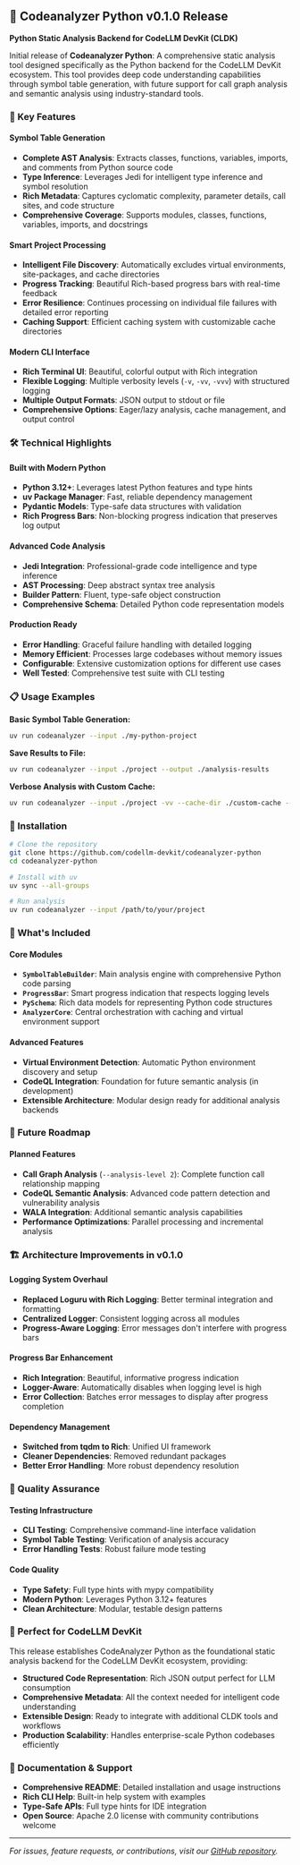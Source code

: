 ## 🎉 Codeanalyzer Python v0.1.0 Release

**Python Static Analysis Backend for CodeLLM DevKit (CLDK)**

Initial release of **Codeanalyzer Python**: A comprehensive static analysis tool designed specifically as the Python backend for the CodeLLM DevKit ecosystem. This tool provides deep code understanding capabilities through symbol table generation, with future support for call graph analysis and semantic analysis using industry-standard tools.

### 🚀 Key Features

#### **Symbol Table Generation**
- **Complete AST Analysis**: Extracts classes, functions, variables, imports, and comments from Python source code
- **Type Inference**: Leverages Jedi for intelligent type inference and symbol resolution
- **Rich Metadata**: Captures cyclomatic complexity, parameter details, call sites, and code structure
- **Comprehensive Coverage**: Supports modules, classes, functions, variables, imports, and docstrings

#### **Smart Project Processing**
- **Intelligent File Discovery**: Automatically excludes virtual environments, site-packages, and cache directories
- **Progress Tracking**: Beautiful Rich-based progress bars with real-time feedback
- **Error Resilience**: Continues processing on individual file failures with detailed error reporting
- **Caching Support**: Efficient caching system with customizable cache directories

#### **Modern CLI Interface**
- **Rich Terminal UI**: Beautiful, colorful output with Rich integration
- **Flexible Logging**: Multiple verbosity levels (`-v`, `-vv`, `-vvv`) with structured logging
- **Multiple Output Formats**: JSON output to stdout or file
- **Comprehensive Options**: Eager/lazy analysis, cache management, and output control

### 🛠️ Technical Highlights

#### **Built with Modern Python**
- **Python 3.12+**: Leverages latest Python features and type hints
- **uv Package Manager**: Fast, reliable dependency management
- **Pydantic Models**: Type-safe data structures with validation
- **Rich Progress Bars**: Non-blocking progress indication that preserves log output

#### **Advanced Code Analysis**
- **Jedi Integration**: Professional-grade code intelligence and type inference
- **AST Processing**: Deep abstract syntax tree analysis
- **Builder Pattern**: Fluent, type-safe object construction
- **Comprehensive Schema**: Detailed Python code representation models

#### **Production Ready**
- **Error Handling**: Graceful failure handling with detailed logging
- **Memory Efficient**: Processes large codebases without memory issues
- **Configurable**: Extensive customization options for different use cases
- **Well Tested**: Comprehensive test suite with CLI testing

### 📋 Usage Examples

**Basic Symbol Table Generation:**
```bash
uv run codeanalyzer --input ./my-python-project
```

**Save Results to File:**
```bash
uv run codeanalyzer --input ./project --output ./analysis-results
```

**Verbose Analysis with Custom Cache:**
```bash
uv run codeanalyzer --input ./project -vv --cache-dir ./custom-cache --eager
```

### 🔧 Installation

```bash
# Clone the repository
git clone https://github.com/codellm-devkit/codeanalyzer-python
cd codeanalyzer-python

# Install with uv
uv sync --all-groups

# Run analysis
uv run codeanalyzer --input /path/to/your/project
```

### 🎯 What's Included

#### **Core Modules**
- **`SymbolTableBuilder`**: Main analysis engine with comprehensive Python code parsing
- **`ProgressBar`**: Smart progress indication that respects logging levels
- **`PySchema`**: Rich data models for representing Python code structures
- **`AnalyzerCore`**: Central orchestration with caching and virtual environment support

#### **Advanced Features**
- **Virtual Environment Detection**: Automatic Python environment discovery and setup
- **CodeQL Integration**: Foundation for future semantic analysis (in development)
- **Extensible Architecture**: Modular design ready for additional analysis backends

### 🔮 Future Roadmap

#### **Planned Features**
- **Call Graph Analysis** (`--analysis-level 2`): Complete function call relationship mapping
- **CodeQL Semantic Analysis**: Advanced code pattern detection and vulnerability analysis
- **WALA Integration**: Additional semantic analysis capabilities
- **Performance Optimizations**: Parallel processing and incremental analysis

### 🏗️ Architecture Improvements in v0.1.0

#### **Logging System Overhaul**
- **Replaced Loguru with Rich Logging**: Better terminal integration and formatting
- **Centralized Logger**: Consistent logging across all modules
- **Progress-Aware Logging**: Error messages don't interfere with progress bars

#### **Progress Bar Enhancement**
- **Rich Integration**: Beautiful, informative progress indication
- **Logger-Aware**: Automatically disables when logging level is high
- **Error Collection**: Batches error messages to display after progress completion

#### **Dependency Management**
- **Switched from tqdm to Rich**: Unified UI framework
- **Cleaner Dependencies**: Removed redundant packages
- **Better Error Handling**: More robust dependency resolution

### 🧪 Quality Assurance

#### **Testing Infrastructure**
- **CLI Testing**: Comprehensive command-line interface validation
- **Symbol Table Testing**: Verification of analysis accuracy
- **Error Handling Tests**: Robust failure mode testing

#### **Code Quality**
- **Type Safety**: Full type hints with mypy compatibility
- **Modern Python**: Leverages Python 3.12+ features
- **Clean Architecture**: Modular, testable design patterns

### 🎊 Perfect for CodeLLM DevKit

This release establishes CodeAnalyzer Python as the foundational static analysis backend for the CodeLLM DevKit ecosystem, providing:

- **Structured Code Representation**: Rich JSON output perfect for LLM consumption
- **Comprehensive Metadata**: All the context needed for intelligent code understanding
- **Extensible Design**: Ready to integrate with additional CLDK tools and workflows
- **Production Scalability**: Handles enterprise-scale Python codebases efficiently

### 📖 Documentation & Support

- **Comprehensive README**: Detailed installation and usage instructions
- **Rich CLI Help**: Built-in help system with examples
- **Type-Safe APIs**: Full type hints for IDE integration
- **Open Source**: Apache 2.0 license with community contributions welcome

---

*For issues, feature requests, or contributions, visit our [GitHub repository](https://github.com/codellm-devkit/codeanalyzer-python).*
